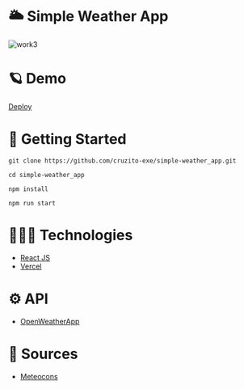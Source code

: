 # 🌥️ Simple Weather App

![work3](https://github.com/cruzito-rar/simple-weather_app/assets/54298536/ae72b296-46d3-4ed9-b155-38a526bc758c)

# 🪐 Demo

[Deploy](https://simple-weather-app-cruzito-exe.vercel.app/)

# 🏴 Getting Started

```
git clone https://github.com/cruzito-exe/simple-weather_app.git
```
```
cd simple-weather_app
```
```
npm install
```
```
npm run start
```

# 🧑🏻‍💻 Technologies

- [React JS](https://reactjs.org/)
- [Vercel](https://vercel.com/dashboard)

# ⚙️ API

- [OpenWeatherApp](https://openweathermap.org/)

# 🔨 Sources

- [Meteocons](https://bas.dev/work/meteocons)
